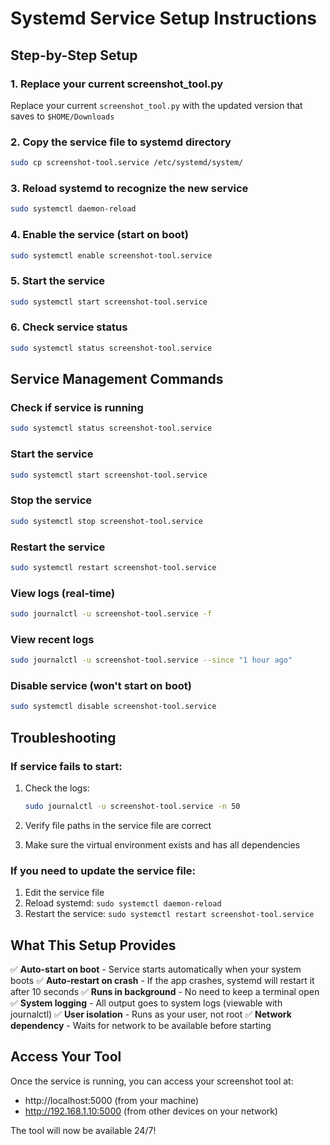 # Systemd Service Setup Instructions

## Step-by-Step Setup

### 1. Replace your current screenshot_tool.py
Replace your current `screenshot_tool.py` with the updated version that saves to `$HOME/Downloads`

### 2. Copy the service file to systemd directory
```bash
sudo cp screenshot-tool.service /etc/systemd/system/
```

### 3. Reload systemd to recognize the new service
```bash
sudo systemctl daemon-reload
```

### 4. Enable the service (start on boot)
```bash
sudo systemctl enable screenshot-tool.service
```

### 5. Start the service
```bash
sudo systemctl start screenshot-tool.service
```

### 6. Check service status
```bash
sudo systemctl status screenshot-tool.service
```

## Service Management Commands

### Check if service is running
```bash
sudo systemctl status screenshot-tool.service
```

### Start the service
```bash
sudo systemctl start screenshot-tool.service
```

### Stop the service
```bash
sudo systemctl stop screenshot-tool.service
```

### Restart the service
```bash
sudo systemctl restart screenshot-tool.service
```

### View logs (real-time)
```bash
sudo journalctl -u screenshot-tool.service -f
```

### View recent logs
```bash
sudo journalctl -u screenshot-tool.service --since "1 hour ago"
```

### Disable service (won't start on boot)
```bash
sudo systemctl disable screenshot-tool.service
```

## Troubleshooting

### If service fails to start:
1. Check the logs:
   ```bash
   sudo journalctl -u screenshot-tool.service -n 50
   ```

2. Verify file paths in the service file are correct

3. Make sure the virtual environment exists and has all dependencies

### If you need to update the service file:
1. Edit the service file
2. Reload systemd: `sudo systemctl daemon-reload`
3. Restart the service: `sudo systemctl restart screenshot-tool.service`

## What This Setup Provides

✅ **Auto-start on boot** - Service starts automatically when your system boots
✅ **Auto-restart on crash** - If the app crashes, systemd will restart it after 10 seconds
✅ **Runs in background** - No need to keep a terminal open
✅ **System logging** - All output goes to system logs (viewable with journalctl)
✅ **User isolation** - Runs as your user, not root
✅ **Network dependency** - Waits for network to be available before starting

## Access Your Tool

Once the service is running, you can access your screenshot tool at:
- http://localhost:5000 (from your machine)
- http://192.168.1.10:5000 (from other devices on your network)

The tool will now be available 24/7!
